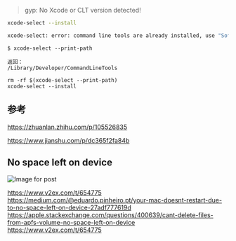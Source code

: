 > gyp: No Xcode or CLT version detected!



```bash
xcode-select --install
```



```bash
xcode-select: error: command line tools are already installed, use "Software Update" to install updates
```



```shell
$ xcode-select --print-path

返回：
/Library/Developer/CommandLineTools
```

```shell
rm -rf $(xcode-select --print-path)
xcode-select --install
```



## 参考

https://zhuanlan.zhihu.com/p/105526835

https://www.jianshu.com/p/dc365f2fa84b



## No space left on device

![Image for post](/Users/yuqigong/Dropbox/Apps/Editorial/md/Mac-FQA.assets/1*qzt2IZDosWjat9fqwp71hg.png)



https://www.v2ex.com/t/654775
https://medium.com/@eduardo.pinheiro.pt/your-mac-doesnt-restart-due-to-no-space-left-on-device-27adf777619d
https://apple.stackexchange.com/questions/400639/cant-delete-files-from-apfs-volume-no-space-left-on-device
https://www.v2ex.com/t/654775